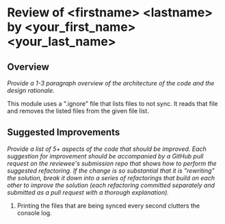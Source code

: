 # Review of \<firstname\> \<lastname\> by \<your\_first\_name\> \<your\_last\_name\> 

## Overview

*Provide a 1-3 paragraph overview of the architecture of the code and the design rationale.*

This module uses a ".ignore" file that lists files to not sync. It reads that file and removes the listed files from the given file list.

## Suggested Improvements

*Provide a list of 5+ aspects of the code that should be improved. Each suggestion for improvement should be accompanied by a GitHub pull request on the reviewee's submission repo that shows how to perform the suggested refactoring. If the change is so substantial that it is "rewriting" the solution, break it down into a series of refactorings that build on each other to improve the solution (each refactoring committed separately and submitted as a pull request with a thorough explanation).*

1. Printing the files that are being synced every second clutters the console log.